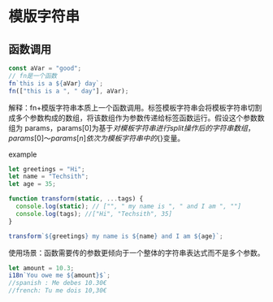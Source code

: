 # 模版字符串

## 函数调用

```js
const aVar = "good";
// fn是一个函数
fn`this is a ${aVar} day`;
fn(["this is a ", " day"], aVar);
```

解释：fn+模版字符串本质上一个函数调用。标签模板字符串会将模板字符串切割成多个参数构成的数组，将该数组作为参数传递给标签函数运行。假设这个参数数组为 params，params[0]为基于${}对模板字符串进行split操作后的字符串数组，params[0]～params[n]依次为模板字符串中的${}变量。

example

```js
let greetings = "Hi";
let name = "Techsith";
let age = 35;

function transform(static, ...tags) {
  console.log(static); // ["", " my name is ", " and I am ", ""]
  console.log(tags); //["Hi", "Techsith", 35]
}

transform`${greetings} my name is ${name} and I am ${age}`;
```

使用场景：函数需要传的参数更倾向于一个整体的字符串表达式而不是多个参数。

```js
let amount = 10.3;
i18n`You owe me ${amount}$`;
//spanish : Me debes 10.30€
//french: Tu me dois 10,30€
```
